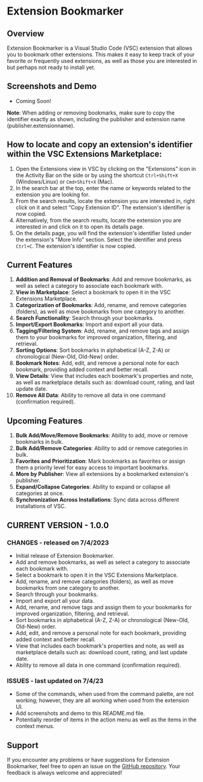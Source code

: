 Extension Bookmarker
====================

Overview
--------

Extension Bookmarker is a Visual Studio Code (VSC) extension that allows you to bookmark other extensions. This makes it easy to keep track of your favorite or frequently used extensions, as well as those you are interested in but perhaps not ready to install yet.

Screenshots and Demo
-----------------
- Coming Soon!

**Note**: When adding or removing bookmarks, make sure to copy the identifier exactly as shown, including the publisher and extension name (publisher.extensionname).

How to locate and copy an extension's identifier within the VSC Extensions Marketplace:
-------------------------------------------------------------------------------------------
1. Open the Extensions view in VSC by clicking on the "Extensions" icon in the Activity Bar on the side or by using the shortcut `Ctrl+Shift+X` (Windows/Linux) or `Cmd+Shift+X` (Mac).
2. In the search bar at the top, enter the name or keywords related to the extension you are looking for.
3. From the search results, locate the extension you are interested in, right click on it and select "Copy Extension ID". The extension's identifier is now copied.
3. Alternatively, from the search results, locate the extension you are interested in and click on it to open its details page.
4. On the details page, you will find the extension's identifier listed under the extension's "More Info" section. Select the identifier and press `Ctrl+C`. The extension's identifier is now copied.

Current Features
-----------------
1. **Addition and Removal of Bookmarks**: Add and remove bookmarks, as well as select a category to associate each bookmark with.
2. **View in Marketplace**: Select a bookmark to open it in the VSC Extensions Marketplace.
3. **Categorization of Bookmarks**: Add, rename, and remove categories (folders), as well as move bookmarks from one category to another.
4. **Search Functionality**: Search through your bookmarks.
5. **Import/Export Bookmarks**: Import and export all your data.
6. **Tagging/Filtering System**: Add, rename, and remove tags and assign them to your bookmarks for improved organization, filtering, and retrieval.
7. **Sorting Options**: Sort bookmarks in alphabetical (A-Z, Z-A) or chronological (New-Old, Old-New) order.
8. **Bookmark Notes**: Add, edit, and remove a personal note for each bookmark, providing added context and better recall.
9. **View Details**: View that includes each bookmark's properties and note, as well as marketplace details such as: download count, rating, and last update date.
10. **Remove All Data**: Ability to remove all data in one command (confirmation required).

Upcoming Features
-----------------
1. **Bulk Add/Move/Remove Bookmarks**: Ability to add, move or remove bookmarks in bulk.
2. **Bulk Add/Remove Categories**: Ability to add or remove categories in bulk.
3. **Favorites and Prioritization**: Mark bookmarks as favorites or assign them a priority level for easy access to important bookmarks.
4. **More by Publisher**: View all extensions by a bookmarked extension's publisher.
5. **Expand/Collapse Categories**: Ability to expand or collapse all categories at once.
6. **Synchronization Across Installations**: Sync data across different installations of VSC.

CURRENT VERSION - 1.0.0
-----------------------
### CHANGES - released on 7/4/2023
- Initial release of Extension Bookmarker.
- Add and remove bookmarks, as well as select a category to associate each bookmark with.
- Select a bookmark to open it in the VSC Extensions Marketplace.
- Add, rename, and remove categories (folders), as well as move bookmarks from one category to another.
- Search through your bookmarks.
- Import and export all your data.
- Add, rename, and remove tags and assign them to your bookmarks for improved organization, filtering, and retrieval.
- Sort bookmarks in alphabetical (A-Z, Z-A) or chronological (New-Old, Old-New) order.
- Add, edit, and remove a personal note for each bookmark, providing added context and better recall.
- View that includes each bookmark's properties and note, as well as marketplace details such as: download count, rating, and last update date.
- Ability to remove all data in one command (confirmation required).
### ISSUES - last updated on 7/4/23
- Some of the commands, when used from the command palette, are not working; however, they are all working when used from the extension UI.  
- Add screenshots and demo to this README.md file.  
- Potentially reorder of items in the action menu as well as the items in the context menus.

Support
-------
If you encounter any problems or have suggestions for Extension Bookmarker, feel free to open an issue on the [GitHub repository](https://github.com/osxzxso/extension-bookmarker.git). Your feedback is always welcome and appreciated!
